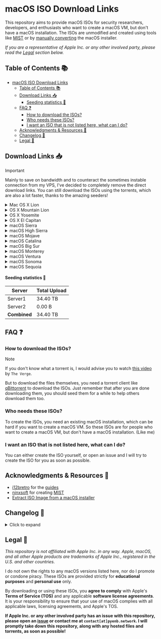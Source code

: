 # macOS ISO Download Links

This repository aims to provide macOS ISOs for security researchers, developers, and enthusiasts who want to create a macOS VM, but don't have a macOS installation. The ISOs are unmodified and created using tools like [MIST](https://github.com/ninxsoft/Mist) or by [manually converting](https://gist.github.com/itsmikita/bf9dc06000f149fdde11ab4379ac4165) the macOS installer.

*If you are a representative of Apple Inc. or any other involved party, please read the [Legal](#legal-) section below.*

## Table of Contents 📚

- [macOS ISO Download Links](#macos-iso-download-links)
  - [Table of Contents 📚](#table-of-contents-)
  - [Download Links 📥](#download-links-)
      - [Seeding statistics 🌱](#seeding-statistics-)
  - [FAQ ❓](#faq-)
    - [How to download the ISOs?](#how-to-download-the-isos)
    - [Who needs these ISOs?](#who-needs-these-isos)
    - [I want an ISO that is not listed here, what can I do?](#i-want-an-iso-that-is-not-listed-here-what-can-i-do)
  - [Acknowledgments \& Resources 🙏](#acknowledgments--resources-)
  - [Changelog 📅](#changelog-)
  - [Legal 📜](#legal-)

## Download Links 📥

> [!IMPORTANT]
> Mainly to save on bandwidth and to counteract the sometimes instable connection from my VPS, I've decided to completely remove the direct download links. You can still download the ISOs using the torrents, which are also a lot faster, thanks to the amazing seeders!

<details>
  <summary>Mac OS X Lion</summary>
  
  | Version                            | MD5 Hash                              | Download Link                                                                                |
  |------------------------------------|---------------------------------------|----------------------------------------------------------------------------------------------|
  | Mac OS X Lion 10.7.5_11G63         | 595f220e6a9aaeb7bc4ed99df0d6064f      | [Torrent](https://data.pyenb.network/macOS/isos/torrents/Mac%20OS%20X%20Lion%2010.7.5_11G63.iso.torrent) |

</details>

<details>
  <summary>OS X Mountain Lion</summary>
  
  | Version                            | MD5 Hash                              | Download Link                                                                                |
  |------------------------------------|---------------------------------------|----------------------------------------------------------------------------------------------|
  | OS X Mountain Lion 10.8.5_12F45    | 730f39d2fe77e12ae194643e3dc20bf0      | [Torrent](https://data.pyenb.network/macOS/isos/torrents/OS%20X%20Mountain%20Lion%2010.8.5_12F45.iso.torrent) |

</details>

<details>
  <summary>OS X Yosemite</summary>
  
  | Version                            | MD5 Hash                              | Download Link                                                                                |
  |------------------------------------|---------------------------------------|----------------------------------------------------------------------------------------------|
  | OS X Yosemite 10.10.5_14F27        | 816d4ba073f299040b861b14aab5b3d3      | [Torrent](https://data.pyenb.network/macOS/isos/torrents/OS%20X%20Yosemite%2010.10.5_14F27.iso.torrent) |

</details>

<details>
  <summary>OS X El Capitan</summary>
  
  | Version                            | MD5 Hash                              | Download Link                                                                                |
  |------------------------------------|---------------------------------------|----------------------------------------------------------------------------------------------|
  | OS X El Capitan 10.11.6_15G31      | b5de0157ced2bd51e72fb6f899768c96      | [Torrent](https://data.pyenb.network/macOS/isos/torrents/OS%20X%20El%20Capitan%2010.11.6_15G31.iso.torrent) |

</details>

<details>
  <summary>macOS Sierra</summary>
  
  | Version                            | MD5 Hash                              | Download Link                                                                                |
  |------------------------------------|---------------------------------------|----------------------------------------------------------------------------------------------|
  | macOS Sierra 10.12.6_16G29         | cae4996857a25f495ded1863472841c7      | [Torrent](https://data.pyenb.network/macOS/isos/torrents/macOS%20Sierra%2010.12.6_16G29.iso.torrent) |

</details>

<details>
  <summary>macOS High Sierra</summary>
  
  | Version                            | MD5 Hash                              | Download Link                                                                                |
  |------------------------------------|---------------------------------------|----------------------------------------------------------------------------------------------|
  | macOS High Sierra 10.13.6_17G66    | 7e7af6a6ef939b95fa42cc0f53927a11      | [Torrent](https://data.pyenb.network/macOS/isos/torrents/macOS%20High%20Sierra%2010.13.6_17G66.iso.torrent) |

</details>

<details>
  <summary>macOS Mojave</summary>
  
  | Version                            | MD5 Hash                              | Download Link                                                                                |
  |------------------------------------|---------------------------------------|----------------------------------------------------------------------------------------------|
  | macOS Mojave 10.14.6_18G103        | bb9c095384fdc4075ae5b9df145785b2      | [Torrent](https://data.pyenb.network/macOS/isos/torrents/macOS%20Mojave%2010.14.6_18G103.iso.torrent) |

</details>

<details>
  <summary>macOS Catalina</summary>
  
  | Version                            | MD5 Hash                              | Download Link                                                                                |
  |------------------------------------|---------------------------------------|----------------------------------------------------------------------------------------------|
  | macOS Catalina 10.15.7_19H15       | 150ce45acc391ee24e42e0495dc9afe2      | [Torrent](https://data.pyenb.network/macOS/isos/torrents/macOS%20Catalina%2010.15.7_19H15.iso.torrent) |

</details>

<details>
  <summary>macOS Big Sur</summary>
  
  | Version                            | MD5 Hash                              | Download Link                                                                                |
  |------------------------------------|---------------------------------------|----------------------------------------------------------------------------------------------|
  | macOS Big Sur 11.7.10_20G1427      | 0e160ae4939df6da42f53657a2a30cf7      | [Torrent](https://data.pyenb.network/macOS/isos/torrents/macOS%20Big%20Sur%2011.7.10_20G1427.iso.torrent) |

</details>

<details>
  <summary>macOS Monterey</summary>
  
  | Version                            | MD5 Hash                              | Download Link                                                                                |
  |------------------------------------|---------------------------------------|----------------------------------------------------------------------------------------------|
  | macOS Monterey 12.7.6_21H1320      | ab2c616bdce3b3c856fa88cfcddbf047      | [Torrent](https://data.pyenb.network/macOS/isos/torrents/macOS%20Monterey%2012.7.6_21H1320.iso.torrent) |

</details>

<details>
  <summary>macOS Ventura</summary>
  
  | Version                            | MD5 Hash                              | Download Link                                                                                |
  |------------------------------------|---------------------------------------|----------------------------------------------------------------------------------------------|
  | macOS Ventura 13.6.9_22G830        | d363dc0c886206ddc0d0325ee0cf4b69      | [Torrent](https://data.pyenb.network/macOS/isos/torrents/macOS%20Ventura%2013.6.9_22G830.iso.torrent) |
  | macOS Ventura 13.7.1_22H221        | 0382a116bb74790bc11dcac2a4d683e1      | [Torrent](https://data.pyenb.network/macOS/isos/torrents/macOS%20Ventura%2013.7.1_22H221.iso.torrent) |

</details>

<details>
  <summary>macOS Sonoma</summary>
  
  | Version                            | MD5 Hash                              | Download Link                                                                                |
  |------------------------------------|---------------------------------------|----------------------------------------------------------------------------------------------|
  | macOS Sonoma 14.7_23H124           | 26acc94a4c72f850d46bd8e0eff6e8ce      | [Torrent](https://data.pyenb.network/macOS/isos/torrents/macOS%20Sonoma%2014.7_23H124.iso.torrent) |

</details>

<details>
  <summary>macOS Sequoia</summary>
  
  | Version                            | MD5 Hash                              | Download Link                                                                                |
  |------------------------------------|---------------------------------------|----------------------------------------------------------------------------------------------|
  | macOS Sequoia 15.0.1_24A348        | 88b1b9ae13e51b2a228998e10df787ad      | [Torrent](https://data.pyenb.network/macOS/isos/torrents/macOS%20Sequoia%2015.0.1_24A348.iso.torrent) |
  | macOS Sequoia 15.1_24B83           | 3f472c065e0f7179664afc4775f2535f      | [Torrent](https://data.pyenb.network/macOS/isos/torrents/macOS%20Sequoia%2015.1_24B83.iso.torrent) |
  | macOS Sequoia 15.2_24C5089C_Beta   | a5a7c6d6f96765e7c7cfafaa4233129c      | [Torrent](https://data.pyenb.network/macOS/isos/torrents/macOS%20Sequoia%2015.2_24C5089C_Beta.iso.torrent) |
  | macOS Sequoia 15.2_24C101.iso      | Too lazy, will add tomorrow.          | [Torrent](https://data.pyenb.network/macOS/isos/torrents/macOS%20Sequoia%2015.2_24C101.iso.torrent) |

</details>

#### Seeding statistics 🌱

<!--- STATS_START --->
| Server | Total Upload |
|--------|--------------|
| Server1 | 34.40 TB |
| Server2 | 0.00 B |
| **Combined** | 34.40 TB |
<!--- STATS_END --->

## FAQ ❓

### How to download the ISOs?

> [!NOTE]
> If you don't know what a torrent is, I would advise you to watch [this video](https://www.youtube.com/watch?v=OFswNCU5CKA) by `The Verge`.

But to download the files themselves, you need a torrent client like [qBittorrent](https://www.qbittorrent.org/) to download the ISOs.
Just remember that after you are done downloading them, you should seed them for a while to help others download them too.

### Who needs these ISOs?

To create the ISOs, you need an existing macOS installation, which can be hard if you want to create a macOS VM. So these ISOs are for people who want to create a macOS VM, but don't have a macOS installation. (Like me)

### I want an ISO that is not listed here, what can I do?

You can either create the ISO yourself, or open an issue and I will try to create the ISO for you as soon as possible.

## Acknowledgments & Resources 🙏

- [i12bretro](https://www.youtube.com/@i12bretro) for the [guides](https://i12bretro.github.io/tutorials/)
- [ninxsoft](https://github.com/ninxsoft) for creating [MIST](https://github.com/ninxsoft/Mist)
- [Extract ISO Image from a macOS installer](https://gist.github.com/itsmikita/bf9dc06000f149fdde11ab4379ac4165)

## Changelog 📅

<details>
<summary>Click to expand</summary>

<!-- omit from toc -->
### 2025-01-03

- Added macOS Sequoia 15.2_24C101

<!-- omit from toc -->
### 2024-12-07

- Added macOS Sequoia 15.2_24C5089C_Beta

<!-- omit from toc -->
### 2024-11-17

- Added macOS Sequoia 15.1_24B83
- Removed macOS Sequoia 15.0_24A5320a_Beta6

<!-- omit from toc -->
### 2024-10-29

- Added macOS Ventura 13.7.1_22H221

<!-- omit from toc -->
### 2024-10-21

- Added macOS Sequoia 15.0.1_24A348

<!-- omit from toc -->
### 2024-10-15

- Removed all direct download links

<!-- omit from toc -->
### 2024-10-06

- Added torrent download links for every ISO

<!-- omit from toc -->
### 2024-09-25

- Reuploaded macOS Sonoma again. Issue still doesn't seem to be fixed.
- Updated macOS Sonoma to 14.7

<!-- omit from toc -->
### 2024-09-14

- Reuploaded macOS Sonoma 14.6.1_23G93 due to "[Installation cannot proceed because the installer is damaged](https://github.com/Pyenb/macOS-ISOs/issues/1)"

<!-- omit from toc -->
### 2024-08-16

- Added macOS Sequoia 15.0_24A5320a_Beta6

<!-- omit from toc -->
### 2024-08-07

- Added Mac OS X Lion 10.7.5_11G63
- Added OS X Mountain Lion 10.8.5_12F45
- Added OS X Yosemite 10.10.5_14F27
- Added OS X El Capitan 10.11.6_15G31
- Added macOS Sierra 10.12.6_16G29
- Added macOS High Sierra 10.13.6_17G66
- Added macOS Mojave 10.14.6_18G103
- Added macOS Catalina 10.15.7_19H15
- Added macOS Big Sur 11.7.10_20G1427
- Added macOS Monterey 12.7.6_21H1320
- Added macOS Ventura 13.6.9_22G830
- Added macOS Sonoma 14.6.1_23G93

</details>

## Legal 📜

*This repository is not affiliated with Apple Inc. in any way. Apple, macOS, and all other Apple products are trademarks of Apple Inc., registered in the U.S. and other countries.*

I do not own the rights to any macOS versions listed here, nor do I promote or condone piracy. These ISOs are provided strictly for **educational purposes** and **personal use** only.

By downloading or using these ISOs, you **agree to comply** with Apple's **Terms of Service (TOS)** and any applicable **software license agreements**. It is your responsibility to ensure that your use of macOS complies with all applicable laws, licensing agreements, and Apple's TOS.

**If Apple Inc. or any other involved party has an issue with this repository, please open an [issue](https://github.com/Pyenb/macOS-ISOs/issues) or contact me at `contact[at]pyenb.network`. I will promptly take down this repository, along with any hosted files and torrents, as soon as possible!**
